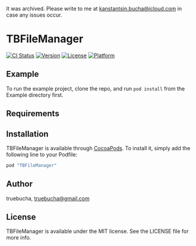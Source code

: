 It was archived. Please write to me at kanstantsin.bucha@icloud.com in case any issues occur.

# TBFileManager

[![CI Status](http://img.shields.io/travis/truebucha/TBFileManager.svg?style=flat)](https://travis-ci.org/truebucha/TBFileManager)
[![Version](https://img.shields.io/cocoapods/v/TBFileManager.svg?style=flat)](http://cocoapods.org/pods/TBFileManager)
[![License](https://img.shields.io/cocoapods/l/TBFileManager.svg?style=flat)](http://cocoapods.org/pods/TBFileManager)
[![Platform](https://img.shields.io/cocoapods/p/TBFileManager.svg?style=flat)](http://cocoapods.org/pods/TBFileManager)

## Example

To run the example project, clone the repo, and run `pod install` from the Example directory first.

## Requirements

## Installation

TBFileManager is available through [CocoaPods](http://cocoapods.org). To install
it, simply add the following line to your Podfile:

```ruby
pod "TBFileManager"
```

## Author

truebucha, truebucha@gmail.com

## License

TBFileManager is available under the MIT license. See the LICENSE file for more info.
